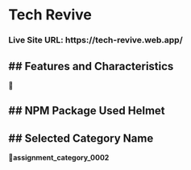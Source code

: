 <h1><strong>Tech Revive</strong></h1>

<h3>Live Site URL: https://tech-revive.web.app/</h3>

<h2><strong>## Features and Characteristics</strong></h2>

<p><strong>🔸</strong>  </p>

<h2><strong>## NPM Package Used
</strong>Helmet</h2>

<p><strong></strong></p>


<h2><strong>##  Selected Category Name
</strong></h2>

<p><strong>🔸assignment_category_0002</strong></p>